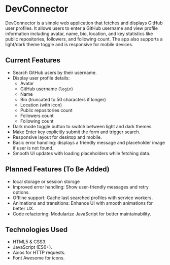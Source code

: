 
# DevConnector
DevConnector is a simple web application that fetches and displays GitHub user profiles. It allows users to enter a GitHub username and view profile information including avatar, name, bio, location, and key statistics like public repositories, followers, and following count. The app also supports a light/dark theme toggle and is responsive for mobile devices.

## Current Features

- Search GitHub users by their username.
- Display user profile details:
  - Avatar
  - GitHub username (`login`)
  - Name
  - Bio (truncated to 50 characters if longer)
  - Location (with icon)
  - Public repositories count
  - Followers count
  - Following count
- Dark mode toggle button to switch between light and dark themes.
- Make Enter key explicitly submit the form and trigger search.
- Responsive layout for desktop and mobile.
- Basic error handling: displays a friendly message and placeholder image if user is not found.
- Smooth UI updates with loading placeholders while fetching data.

## Planned Features (To Be Added)
- local storage or session storsge
- Improved error handling: Show user-friendly messages and retry options.
- Offline support: Cache last searched profiles with service workers.
- Animations and transitions: Enhance UI with smooth animations for better UX.
- Code refactoring: Modularize JavaScript for better maintainability.

## Technologies Used
- HTML5 & CSS3.
- JavaScript (ES6+).
- Axios for HTTP requests.
- Font Awesome for icons.
